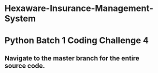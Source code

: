 # Hexaware-Insurance-Management-System

# Python Batch 1 Coding Challenge 4

## Navigate to the master branch for the entire source code.
